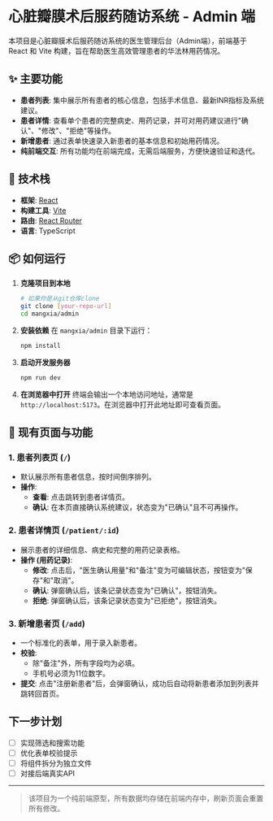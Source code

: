 # 心脏瓣膜术后服药随访系统 - Admin 端

本项目是心脏瓣膜术后服药随访系统的医生管理后台（Admin端），前端基于 React 和 Vite 构建，旨在帮助医生高效管理患者的华法林用药情况。

## ✨ 主要功能

- **患者列表**: 集中展示所有患者的核心信息，包括手术信息、最新INR指标及系统建议。
- **患者详情**: 查看单个患者的完整病史、用药记录，并可对用药建议进行"确认"、"修改"、"拒绝"等操作。
- **新增患者**: 通过表单快速录入新患者的基本信息和初始用药情况。
- **纯前端交互**: 所有功能均在前端完成，无需后端服务，方便快速验证和迭代。

## 🚀 技术栈

- **框架**: [React](https://react.dev/)
- **构建工具**: [Vite](https://vitejs.dev/)
- **路由**: [React Router](https://reactrouter.com/)
- **语言**: TypeScript

## 📦 如何运行

1.  **克隆项目到本地**
    ```bash
    # 如果你是从git仓库clone
    git clone [your-repo-url]
    cd mangxia/admin
    ```

2.  **安装依赖**
    在 `mangxia/admin` 目录下运行：
    ```bash
    npm install
    ```

3.  **启动开发服务器**
    ```bash
    npm run dev
    ```

4.  **在浏览器中打开**
    终端会输出一个本地访问地址，通常是 `http://localhost:5173`。在浏览器中打开此地址即可查看页面。

## 📝 现有页面与功能

### 1. 患者列表页 (`/`)

- 默认展示所有患者信息，按时间倒序排列。
- **操作**:
    - **查看**: 点击跳转到患者详情页。
    - **确认**: 在本页直接确认系统建议，状态变为"已确认"且不可再操作。

### 2. 患者详情页 (`/patient/:id`)

- 展示患者的详细信息、病史和完整的用药记录表格。
- **操作 (用药记录)**:
    - **修改**: 点击后，"医生确认用量"和"备注"变为可编辑状态，按钮变为"保存"和"取消"。
    - **确认**: 弹窗确认后，该条记录状态变为"已确认"，按钮消失。
    - **拒绝**: 弹窗确认后，该条记录状态变为"已拒绝"，按钮消失。

### 3. 新增患者页 (`/add`)

- 一个标准化的表单，用于录入新患者。
- **校验**:
    - 除"备注"外，所有字段均为必填。
    - 手机号必须为11位数字。
- **提交**: 点击"注册新患者"后，会弹窗确认，成功后自动将新患者添加到列表并跳转回首页。

## 下一步计划

- [ ] 实现筛选和搜索功能
- [ ] 优化表单校验提示
- [ ] 将组件拆分为独立文件
- [ ] 对接后端真实API

---

> 该项目为一个纯前端原型，所有数据均存储在前端内存中，刷新页面会重置所有修改。
